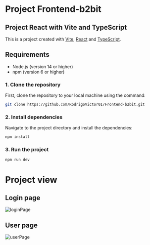 # Project Frontend-b2bit

## Project React with Vite and TypeScript

This is a project created with [Vite](https://vitejs.dev/), [React](https://reactjs.org/) and [TypeScript](https://www.typescriptlang.org/).

## Requirements

- Node.js (version 14 or higher)
- npm (version 6 or higher)



### 1. Clone the repository

First, clone the repository to your local machine using the command:

```sh
git clone https://github.com/RodrigoVictor01/Frontend-b2bit.git
```

### 2. Install dependencies

Navigate to the project directory and install the dependencies:

```sh
npm install
```

### 3. Run the project

```sh
npm run dev
```

# Project view

## Login page

![loginPage](https://github.com/RodrigoVictor01/Frontend-b2bit/assets/101594080/5e442070-dc7e-4682-8a56-f5041eb2710c)

## User page

![userPage](https://github.com/RodrigoVictor01/Frontend-b2bit/assets/101594080/626fa6e2-43ae-4bb7-9424-89a08a254b00)




